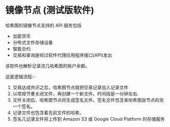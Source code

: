 # 镜像节点 (测试版软件)

哈希图的镜像节点支持的 API 服务包括

- 加密货币
- 分布式文件存储设备
- 智能合约
- 交易和查询是经过软件代理应用程序接口(API)发出

该软件也解析记录流几哈希图的账户余额。

这是逻辑流程:-

1. 交易达成共识之后，哈希图节点就把交易记录加入记录文件
2. 以常规节奏关闭文件，再创建一个新文件。时间段是一分钟左右.
3. 文件关闭后，哈希图节点将生成签名文件。签名文件包含来哈希图自节点的另一个签名。
4. 记录文件也包含着先前文件的哈希。
5. 签名几记录文件将上传到 Amazon S3 或 Google Cloud Platform 的存储服务
